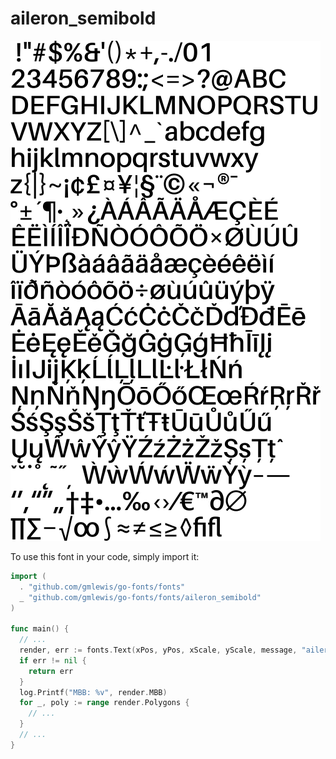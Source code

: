 # aileron_semibold

![aileron_semibold](aileron_semibold.png)

To use this font in your code, simply import it:

```go
import (
  . "github.com/gmlewis/go-fonts/fonts"
  _ "github.com/gmlewis/go-fonts/fonts/aileron_semibold"
)

func main() {
  // ...
  render, err := fonts.Text(xPos, yPos, xScale, yScale, message, "aileron_semibold", Center)
  if err != nil {
    return err
  }
  log.Printf("MBB: %v", render.MBB)
  for _, poly := range render.Polygons {
    // ...
  }
  // ...
}
```
